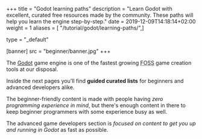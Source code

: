 +++
title = "Godot learning paths"
description = "Learn Godot with excellent, curated free resources made by the community. These paths will help you learn the engine step-by-step."
date = 2019-12-09T14:18:14+02:00
weight = 1
aliases = [ "/tutorial/godot/learning-paths/",]

type = "_default"

[banner]
src = "beginner/banner.jpg"
+++

The [Godot](//godotengine.org) game engine is one of the fastest growing <abbr title="Free and Open Source Software">FOSS</abbr> game creation tools at our disposal.

Inside the next pages you'll find **guided curated lists** for beginners and advanced developers alike.

The beginner-friendly content is made with people having _zero programming experience in mind_, but there's enough content in there to keep beginner programmers with some experience busy as well.

The advanced game developers section is _focused on content to get you up and running in Godot_ as fast as possible.

